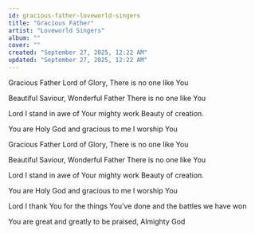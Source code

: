 ```yaml
---
id: gracious-father-loveworld-singers
title: "Gracious Father"
artist: "Loveworld Singers"
album: ""
cover: ""
created: "September 27, 2025, 12:22 AM"
updated: "September 27, 2025, 12:22 AM"
---
```


Gracious Father
Lord of Glory,
There is no one like You


Beautiful Saviour,
Wonderful Father
There is no one like You


Lord I stand in awe
of Your mighty work
Beauty of creation.


You are Holy God
and gracious to me
I worship You


Gracious Father
Lord of Glory,
There is no one like You


Beautiful Saviour,
Wonderful Father
There is no one like You


Lord I stand in awe
of Your mighty work
Beauty of creation.


You are Holy God
and gracious to me
I worship You


Lord I thank You
for the things You’ve done
and the battles we have won


You are great
and greatly to be praised,
Almighty God